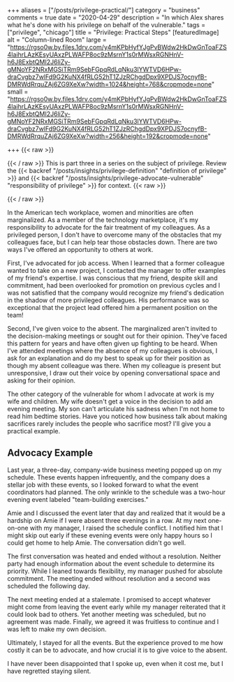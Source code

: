 +++
aliases = ["/posts/privilege-practical/"]
category = "business"
comments = true
date = "2020-04-29"
description = "In which Alex shares what he's done with his privilege on behalf of the vulnerable."
tags = ["privilege", "chicago"]
title = "Privilege: Practical Steps"
[featuredImage]
  alt = "Column-lined Room"
  large = "https://rgso0w.by.files.1drv.com/y4mKPbHyfYJgPvBWdw2HkDwGnToaFZS4IaihrLAzKEsyUAxzPLWAFP8oc9zMsrnY1s0rMWsxRGNHnV-h6J8ExbtQMI2J6liZy-gMNoYF2NRxMGSiTRm9SebFGpqRdLqNku3lYWTVD6HPw-draCvgbz7wlFd9G2KuNX4fRLG52hT1ZJzRChgdDpx9XPDJS7ocnyfB-DMRWdRrquZAj6ZG9XeXw?width=1024&height=768&cropmode=none"
  small = "https://rgso0w.by.files.1drv.com/y4mKPbHyfYJgPvBWdw2HkDwGnToaFZS4IaihrLAzKEsyUAxzPLWAFP8oc9zMsrnY1s0rMWsxRGNHnV-h6J8ExbtQMI2J6liZy-gMNoYF2NRxMGSiTRm9SebFGpqRdLqNku3lYWTVD6HPw-draCvgbz7wlFd9G2KuNX4fRLG52hT1ZJzRChgdDpx9XPDJS7ocnyfB-DMRWdRrquZAj6ZG9XeXw?width=256&height=192&cropmode=none"

+++
{{< raw >}}<p class="muted-text">{{< / raw >}}
This is part three in a series on the subject of privilege. Review the {{< backref "/posts/insights/privilege-definition" "definition of privilege" >}} and {{< backref "/posts/insights/privilege-advocate-vulnerable" "responsibility of privilege" >}} for context.
{{< raw >}}</p>{{< / raw >}}

In the American tech workplace, women and minorities are often marginalized. As a member of the technology marketplace, it's my responsibility to advocate for the fair treatment of my colleagues. As a privileged person, I don't have to overcome many of the obstacles that my colleagues face, but I can help tear those obstacles down. There are two ways I've offered an opportunity to others at work.

First, I've advocated for job access. When I learned that a former colleague wanted to take on a new project, I contacted the manager to offer examples of my friend's expertise. I was conscious that my friend, despite skill and commitment, had been overlooked for promotion on previous cycles and I was not satisfied that the company would recognize my friend's dedication in the shadow of more privileged colleagues. His performance was so exceptional that the project lead offered him a permanent position on the team!

Second, I've given voice to the absent. The marginalized aren't invited to the decision-making meetings or sought out for their opinion. They've faced this pattern for years and have often given up fighting to be heard. When I've attended meetings where the absence of my colleagues is obvious, I ask for an explanation and do my best to speak up for their position as though my absent colleague was there. When my colleague is present but unresponsive, I draw out their voice by opening conversational space and asking for their opinion.

The other category of the vulnerable for whom I advocate at work is my wife and children. My wife doesn't get a voice in the decision to add an evening meeting. My son can't articulate his sadness when I'm not home to read him bedtime stories. Have you noticed how business talk about making sacrifices rarely includes the people who sacrifice most? I'll give you a practical example.

## Advocacy Example

Last year, a three-day, company-wide business meeting popped up on my schedule. These events happen infrequently, and the company does a stellar job with these events, so I looked forward to what the event coordinators had planned. The only wrinkle to the schedule was a two-hour evening event labeled "team-building exercises."

Amie and I discussed the event later that day and realized that it would be a hardship on Amie if I were absent three evenings in a row. At my next one-on-one with my manager, I raised the schedule conflict. I notified him that I might skip out early if these evening events were only happy hours so I could get home to help Amie. The conversation didn't go well.

The first conversation was heated and ended without a resolution. Neither party had enough information about the event schedule to determine its priority. While I leaned towards flexibility, my manager pushed for absolute commitment. The meeting ended without resolution and a second was scheduled the following day.

The next meeting ended at a stalemate. I promised to accept whatever might come from leaving the event early while my manager reiterated that it could look bad to others. Yet another meeting was scheduled, but no agreement was made. Finally, we agreed it was fruitless to continue and I was left to make my own decision.

Ultimately, I stayed for all the events. But the experience proved to me how costly it can be to advocate, and how crucial it is to give voice to the absent.

I have never been disappointed that I spoke up, even when it cost me, but I have regretted staying silent.
